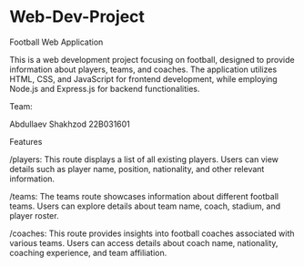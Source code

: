 # Web-Dev-Project
Football Web Application

This is a web development project focusing on football, designed to provide information about players, teams, and coaches. The application utilizes HTML, CSS, and JavaScript for frontend development, while employing Node.js and Express.js for backend functionalities.

Team:

Abdullaev Shakhzod 22B031601 


Features

/players: This route displays a list of all existing players. Users can view details such as player name, position, nationality, and other relevant information.

/teams: The teams route showcases information about different football teams. Users can explore details about team name, coach, stadium, and player roster.

/coaches: This route provides insights into football coaches associated with various teams. Users can access details about coach name, nationality, coaching experience, and team affiliation.
